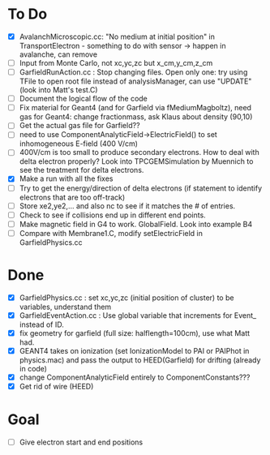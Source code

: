 # To Do
- [x] AvalanchMicroscopic.cc: "No medium at initial position" in TransportElectron - something to do with sensor -> happen in avalanche, can remove
- [ ] Input from Monte Carlo, not xc,yc,zc but x_cm,y_cm,z_cm
- [ ] GarfieldRunAction.cc : Stop changing files. Open only one: try using TFile to open root file instead of analysisManager, can use "UPDATE" (look into Matt's test.C)
- [ ] Document the logical flow of the code
- [ ] Fix material for Geant4 (and for Garfield via fMediumMagboltz), need gas for Geant4: change fractionmass, ask Klaus about density (90,10)
- [ ] Get the actual gas file for Garfield??
- [ ] need to use ComponentAnalyticField->ElectricField() to set inhomogeneous E-field (400 V/cm)
- [ ] 400V/cm is too small to produce secondary electrons. How to deal with delta electron properly? Look into TPCGEMSimulation by Muennich to see the treatment for delta electrons.
- [x] Make a run with all the fixes
- [ ] Try to get the energy/direction of delta electrons (if statement to identify electrons that are too off-track) 
- [ ] Store xe2,ye2,... and also nc to see if it matches the # of entries.
- [ ] Check to see if collisions end up in different end points.
- [ ] Make magnetic field in G4 to work. GlobalField. Look into example B4
- [ ] Compare with Membrane1.C, modify setElectricField in GarfieldPhysics.cc
# Done
- [x] GarfieldPhysics.cc : set xc,yc,zc (initial position of cluster) to be variables, understand them
- [x] GarfieldEventAction.cc : Use global variable that increments for Event_ instead of ID.
- [x] fix geometry for garfield (full size: halflength=100cm), use what Matt had. 
- [x] GEANT4 takes on ionization (set IonizationModel to PAI or PAIPhot in physics.mac) and pass the output to HEED(Garfield) for drifting (already in code)
- [x] change ComponentAnalyticField entirely to ComponentConstants???
- [x] Get rid of wire (HEED)
# Goal
- [ ] Give electron start and end positions
